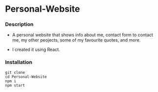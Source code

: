# Personal-Website

### Description 

- A personal website that shows info about me, contact form to contact me, my other peojects, some of my favourite quotes, and more.

- I created it using React.

### Installation

```
git clone 
cd Personal-Website
npm i
npm start
```

